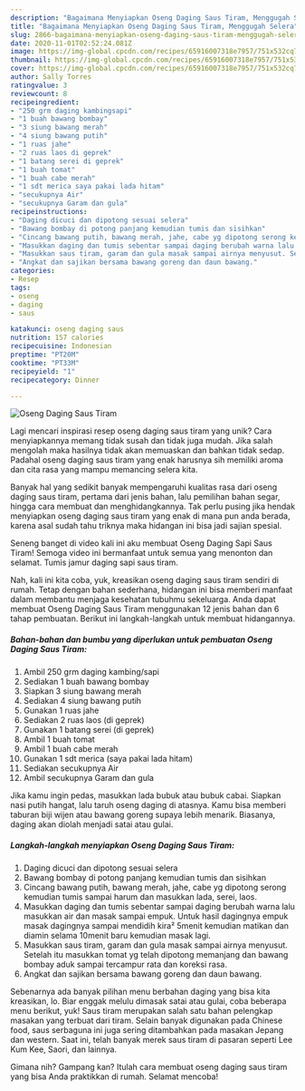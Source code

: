 ```yaml
---
description: "Bagaimana Menyiapkan Oseng Daging Saus Tiram, Menggugah Selera"
title: "Bagaimana Menyiapkan Oseng Daging Saus Tiram, Menggugah Selera"
slug: 2866-bagaimana-menyiapkan-oseng-daging-saus-tiram-menggugah-selera
date: 2020-11-01T02:52:24.081Z
image: https://img-global.cpcdn.com/recipes/65916007318e7957/751x532cq70/oseng-daging-saus-tiram-foto-resep-utama.jpg
thumbnail: https://img-global.cpcdn.com/recipes/65916007318e7957/751x532cq70/oseng-daging-saus-tiram-foto-resep-utama.jpg
cover: https://img-global.cpcdn.com/recipes/65916007318e7957/751x532cq70/oseng-daging-saus-tiram-foto-resep-utama.jpg
author: Sally Torres
ratingvalue: 3
reviewcount: 8
recipeingredient:
- "250 grm daging kambingsapi"
- "1 buah bawang bombay"
- "3 siung bawang merah"
- "4 siung bawang putih"
- "1 ruas jahe"
- "2 ruas laos di geprek"
- "1 batang serei di geprek"
- "1 buah tomat"
- "1 buah cabe merah"
- "1 sdt merica saya pakai lada hitam"
- "secukupnya Air"
- "secukupnya Garam dan gula"
recipeinstructions:
- "Daging dicuci dan dipotong sesuai selera"
- "Bawang bombay di potong panjang kemudian tumis dan sisihkan"
- "Cincang bawang putih, bawang merah, jahe, cabe yg dipotong serong kemudian tumis sampai harum dan masukkan lada, serei, laos."
- "Masukkan daging dan tumis sebentar sampai daging berubah warna lalu masukkan air dan masak sampai empuk. Untuk hasil dagingnya empuk masak dagingnya sampai mendidih kira² 5menit kemudian matikan dan diamin selama 10menit baru kemudian masak lagi."
- "Masukkan saus tiram, garam dan gula masak sampai airnya menyusut. Setelah itu masukkan tomat yg telah dipotong memanjang dan bawang bombay aduk sampai tercampur rata dan koreksi rasa."
- "Angkat dan sajikan bersama bawang goreng dan daun bawang."
categories:
- Resep
tags:
- oseng
- daging
- saus

katakunci: oseng daging saus 
nutrition: 157 calories
recipecuisine: Indonesian
preptime: "PT20M"
cooktime: "PT33M"
recipeyield: "1"
recipecategory: Dinner

---
```



![Oseng Daging Saus Tiram](https://img-global.cpcdn.com/recipes/65916007318e7957/751x532cq70/oseng-daging-saus-tiram-foto-resep-utama.jpg)

Lagi mencari inspirasi resep oseng daging saus tiram yang unik? Cara menyiapkannya memang tidak susah dan tidak juga mudah. Jika salah mengolah maka hasilnya tidak akan memuaskan dan bahkan tidak sedap. Padahal oseng daging saus tiram yang enak harusnya sih memiliki aroma dan cita rasa yang mampu memancing selera kita.

Banyak hal yang sedikit banyak mempengaruhi kualitas rasa dari oseng daging saus tiram, pertama dari jenis bahan, lalu pemilihan bahan segar, hingga cara membuat dan menghidangkannya. Tak perlu pusing jika hendak menyiapkan oseng daging saus tiram yang enak di mana pun anda berada, karena asal sudah tahu triknya maka hidangan ini bisa jadi sajian spesial.

Seneng banget di video kali ini aku membuat Oseng Daging Sapi Saus Tiram! Semoga video ini bermanfaat untuk semua yang menonton dan selamat. Tumis jamur daging sapi saus tiram.


Nah, kali ini kita coba, yuk, kreasikan oseng daging saus tiram sendiri di rumah. Tetap dengan bahan sederhana, hidangan ini bisa memberi manfaat dalam membantu menjaga kesehatan tubuhmu sekeluarga. Anda dapat membuat Oseng Daging Saus Tiram menggunakan 12 jenis bahan dan 6 tahap pembuatan. Berikut ini langkah-langkah untuk membuat hidangannya.

<!--inarticleads1-->

##### Bahan-bahan dan bumbu yang diperlukan untuk pembuatan Oseng Daging Saus Tiram:

1. Ambil 250 grm daging kambing/sapi
1. Sediakan 1 buah bawang bombay
1. Siapkan 3 siung bawang merah
1. Sediakan 4 siung bawang putih
1. Gunakan 1 ruas jahe
1. Sediakan 2 ruas laos (di geprek)
1. Gunakan 1 batang serei (di geprek)
1. Ambil 1 buah tomat
1. Ambil 1 buah cabe merah
1. Gunakan 1 sdt merica (saya pakai lada hitam)
1. Sediakan secukupnya Air
1. Ambil secukupnya Garam dan gula


Jika kamu ingin pedas, masukkan lada bubuk atau bubuk cabai. Siapkan nasi putih hangat, lalu taruh oseng daging di atasnya. Kamu bisa memberi taburan biji wijen atau bawang goreng supaya lebih menarik. Biasanya, daging akan diolah menjadi satai atau gulai. 

<!--inarticleads2-->

##### Langkah-langkah menyiapkan Oseng Daging Saus Tiram:

1. Daging dicuci dan dipotong sesuai selera
1. Bawang bombay di potong panjang kemudian tumis dan sisihkan
1. Cincang bawang putih, bawang merah, jahe, cabe yg dipotong serong kemudian tumis sampai harum dan masukkan lada, serei, laos.
1. Masukkan daging dan tumis sebentar sampai daging berubah warna lalu masukkan air dan masak sampai empuk. Untuk hasil dagingnya empuk masak dagingnya sampai mendidih kira² 5menit kemudian matikan dan diamin selama 10menit baru kemudian masak lagi.
1. Masukkan saus tiram, garam dan gula masak sampai airnya menyusut. Setelah itu masukkan tomat yg telah dipotong memanjang dan bawang bombay aduk sampai tercampur rata dan koreksi rasa.
1. Angkat dan sajikan bersama bawang goreng dan daun bawang.


Sebenarnya ada banyak pilihan menu berbahan daging yang bisa kita kreasikan, lo. Biar enggak melulu dimasak satai atau gulai, coba beberapa menu berikut, yuk! Saus tiram merupakan salah satu bahan pelengkap masakan yang terbuat dari tiram. Selain banyak digunakan pada Chinese food, saus serbaguna ini juga sering ditambahkan pada masakan Jepang dan western. Saat ini, telah banyak merek saus tiram di pasaran seperti Lee Kum Kee, Saori, dan lainnya. 

Gimana nih? Gampang kan? Itulah cara membuat oseng daging saus tiram yang bisa Anda praktikkan di rumah. Selamat mencoba!
